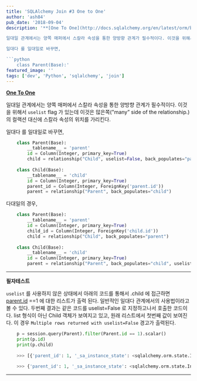 ```yaml
---
title: 'SQLAlchemy Join #3 One to One'
author: 'ash84'
pub_date: '2018-09-04'
description: '**[One To One](http://docs.sqlalchemy.org/en/latest/orm/basic_relationships.html#one-to-one)**

일대일 관계에서는 양쪽 매퍼에서 스칼라 속성을 통한 양방향 관계가 필수적이다. 이것을 위해서 `uselist` flag 가 있는데 이것은  많은쪽("many” side of the relationship.)의 컬랙션 대신에 스칼라 속성의 위치를 가리킨다. 

일대다 를 일대일로 바꾸면,

```python
    class Parent(Base):'
featured_image: ''
tags: ['dev', 'Python', 'sqlalchemy', 'join']
---
```


**[One To One](http://docs.sqlalchemy.org/en/latest/orm/basic_relationships.html#one-to-one)**

일대일 관계에서는 양쪽 매퍼에서 스칼라 속성을 통한 양방향 관계가 필수적이다. 이것을 위해서 `uselist` flag 가 있는데 이것은  많은쪽("many” side of the relationship.)의 컬랙션 대신에 스칼라 속성의 위치를 가리킨다. 

일대다 를 일대일로 바꾸면,

```python
    class Parent(Base):
        __tablename__ = 'parent'
        id = Column(Integer, primary_key=True)
        child = relationship("Child", uselist=False, back_populates="parent")
    
    class Child(Base):
        __tablename__ = 'child'
        id = Column(Integer, primary_key=True)
        parent_id = Column(Integer, ForeignKey('parent.id'))
        parent = relationship("Parent", back_populates="child")
```

다대일의 경우, 

```python
    class Parent(Base):
        __tablename__ = 'parent'
        id = Column(Integer, primary_key=True)
        child_id = Column(Integer, ForeignKey('child.id'))
        child = relationship("Child", back_populates="parent")
    
    class Child(Base):
        __tablename__ = 'child'
        id = Column(Integer, primary_key=True)
        parent = relationship("Parent", back_populates="child", uselist=False)
```

---

**필자테스트** 

`uselist` 를 사용하지 않은 상태에서 아래의 코드를 통해서 .child 에 접근하면 [parent.id](http://parent.id) ==1  에 대한 리스트가 출력 된다. 일반적인 일대다 관계에서의 사용법이라고 볼 수 있다. 두번째 결과는 같은 코드를 uselist=False 로 지정하고나서 호출한 코드이다. list 형식이 아닌 Child 객체가 보여지고 있고, 원래 리스트에서 첫번째 값이 보여진다. 이 경우 `Multiple rows returned with uselist=False` 경고가 출력된다. 

```python
    p = session.query(Parent).filter(Parent.id == 1).scalar()
    print(p.id)
    print(p.child)
    
    >>> [{'parent_id': 1, '_sa_instance_state': <sqlalchemy.orm.state.InstanceState object at 0x00000000046C60F0>, 'id': 11}, {'parent_id': 1, '_sa_instance_state': <sqlalchemy.orm.state.InstanceState object at 0x00000000046C6198>, 'id': 12}, {'parent_id': 1, '_sa_instance_state': <sqlalchemy.orm.state.InstanceState object at 0x00000000046C6048>, 'id': 13}]
    
    >>> {'parent_id': 1, '_sa_instance_state': <sqlalchemy.orm.state.InstanceState object at 0x0000000003C554E0>, 'id': 11}
```

---
